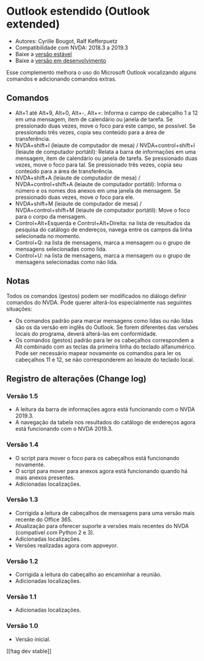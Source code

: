# Outlook estendido (Outlook extended) #

* Autores: Cyrille Bougot, Ralf Kefferpuetz
* Compatibilidade com NVDA: 2018.3 a 2019.3
* Baixe a [versão estável][1]
* Baixe a [versão em desenvolvimento][2]

Esse complemento melhora o uso do Microsoft Outlook vocalizando alguns
comandos e adicionando comandos extras.

## Comandos

* Alt+1 até Alt+9, Alt+0, Alt+-, Alt+=: Informa o campo de cabeçalho 1 a 12
  em uma mensagem, item de calendário ou janela de tarefa. Se pressionado
  duas vezes, move o foco para este campo, se possível. Se pressionado três
  vezes, copia seu conteúdo para a área de transferência.
* NVDA+shift+I (leiaute de computador de mesa) / NVDA+control+shift+I
  (leiaute de computador portátil): Relata a barra de informações em uma
  mensagem, item de calendário ou janela de tarefa. Se pressionado duas
  vezes, move o foco para tal. Se pressionado três vezes, copia seu conteúdo
  para a área de transferência.
* NVDA+shift+A (leiaute de computador de mesa) / NVDA+control+shift+A
  (leiaute de computador portátil): Informa o número e os nomes dos anexos
  em uma janela de mensagem. Se pressionado duas vezes, move o foco para
  ele.
* NVDA+shift+M (leiaute de computador de mesa) / NVDA+control+shift+M
  (leiaute de computador portátil): Move o foco para o corpo da mensagem.
* Control+Alt+Esquerda e Control+Alt+Direita: na lista de resultados da
  pesquisa do catálogo de endereços, navega entre os campos da linha
  selecionada no momento.
* Control+Q: na lista de mensagens, marca a mensagem ou o grupo de mensagens
  selecionadas como lida.
* Control+U: na lista de mensagens, marca a mensagem ou o grupo de mensagens
  selecionadas como não lida.

## Notas

Todos os comandos (gestos) podem ser modificados no diálogo definir comandos
do NVDA. Pode querer alterá-los especialmente nas seguintes situações:

* Os comandos padrão para marcar mensagens como lidas ou não lidas são os da
  versão em inglês do Outlook. Se forem diferentes das versões locais do
  programa, deverá alterá-las em conformidade.
* Os comandos (gestos) padrão para ler os cabeçalhos correspondem a Alt
  combinado com as teclas da primeira linha do teclado alfanumérico. Pode
  ser necessário mapear novamente os comandos para ler os cabeçalhos 11 e
  12, se não corresponderem ao leiaute do teclado local.

## Registro de alterações (Change log)

### Versão 1.5

* A leitura da barra de informações agora está funcionando com o NVDA
  2019.3.
* A navegação da tabela nos resultados do catálogo de endereços agora está
  funcionando com o NVDA 2019.3.

### Versão 1.4

* O script para mover o foco para os cabeçalhos está funcionando novamente.
* O script para mover para anexos agora está funcionando quando há mais
  anexos presentes.
* Adicionadas localizações.

### Versão 1.3

* Corrigida a leitura de cabeçalhos de mensagens para uma versão mais
  recente do Office 365.
* Atualização para oferecer suporte a versões mais recentes do NVDA
  (compatível com Python 2 e 3).
* Adicionadas localizações.
* Versões realizadas agora com appveyor.

### Versão 1.2

* Corrigida a leitura do cabeçalho ao encaminhar a reunião.
* Adicionadas localizações.

### Versão 1.1

* Adicionadas localizações.

### Versão 1.0

* Versão inicial.

[[!tag dev stable]]

[1]: https://addons.nvda-project.org/files/get.php?file=outlookextended

[2]: https://addons.nvda-project.org/files/get.php?file=outlookextended-dev
